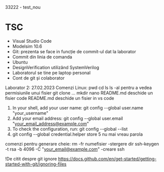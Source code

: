 33222 - test_nou

# TSC

- Visual Studio Code
- Modelsim 10.6
- Git: prezenta se face in funcție de commit-ul dat la laborator
- Commit din linia de comanda
- Ubuntu
- DesignVerification utilizând SystemVerilog
- Laboratorul se tine pe laptop personal
- Cont de git și colaborator

Laborator 2: 27.02.2023
Comenzi Linux:
pwd
cd
ls 
ls -al pentru a vedea permisiunile unui fisier 
git clone ...
mkdir 
nano README.md deschide un fisier 
code README.md deschide un fisier in vs code

1) In your shell, add your user name:
	git config --global user.name "your_username"
2) Add your email address:
	git config --global user.email "your_email_address@example.com"
3) To check the configuration, run:
	git config --global --list
4) git config --global credential.helper store
5 nu mai vreau parola

comenzi pentru generare cheie:
rm -fr numefisier  -stergere dir
ssh-keygen -t rsa -b 4096 -C "your_email@example.com"  -creare ssh


!De citit despre git ignore  https://docs.github.com/en/get-started/getting-started-with-git/ignoring-files

